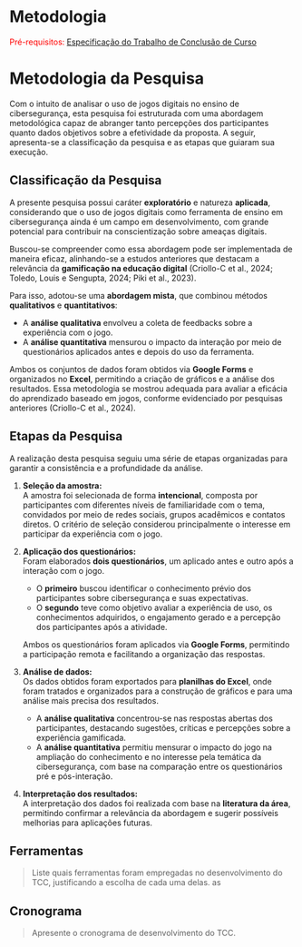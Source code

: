 # Metodologia

<span style="color:red">Pré-requisitos: <a href="3-Especificação.md">Especificação do Trabalho de Conclusão de Curso</a></span>

# Metodologia da Pesquisa

Com o intuito de analisar o uso de jogos digitais no ensino de cibersegurança, esta pesquisa foi estruturada com uma abordagem metodológica capaz de abranger tanto percepções dos participantes quanto dados objetivos sobre a efetividade da proposta. A seguir, apresenta-se a classificação da pesquisa e as etapas que guiaram sua execução.

## Classificação da Pesquisa

A presente pesquisa possui caráter **exploratório** e natureza **aplicada**, considerando que o uso de jogos digitais como ferramenta de ensino em cibersegurança ainda é um campo em desenvolvimento, com grande potencial para contribuir na conscientização sobre ameaças digitais. 

Buscou-se compreender como essa abordagem pode ser implementada de maneira eficaz, alinhando-se a estudos anteriores que destacam a relevância da **gamificação na educação digital** (Criollo-C et al., 2024; Toledo, Louis e Sengupta, 2024; Piki et al., 2023).

Para isso, adotou-se uma **abordagem mista**, que combinou métodos **qualitativos** e **quantitativos**:
- A **análise qualitativa** envolveu a coleta de feedbacks sobre a experiência com o jogo.
- A **análise quantitativa** mensurou o impacto da interação por meio de questionários aplicados antes e depois do uso da ferramenta.

Ambos os conjuntos de dados foram obtidos via **Google Forms** e organizados no **Excel**, permitindo a criação de gráficos e a análise dos resultados. Essa metodologia se mostrou adequada para avaliar a eficácia do aprendizado baseado em jogos, conforme evidenciado por pesquisas anteriores (Criollo-C et al., 2024).

## Etapas da Pesquisa

A realização desta pesquisa seguiu uma série de etapas organizadas para garantir a consistência e a profundidade da análise.

1. **Seleção da amostra:**  
   A amostra foi selecionada de forma **intencional**, composta por participantes com diferentes níveis de familiaridade com o tema, convidados por meio de redes sociais, grupos acadêmicos e contatos diretos. O critério de seleção considerou principalmente o interesse em participar da experiência com o jogo.

2. **Aplicação dos questionários:**  
   Foram elaborados **dois questionários**, um aplicado antes e outro após a interação com o jogo.
   - O **primeiro** buscou identificar o conhecimento prévio dos participantes sobre cibersegurança e suas expectativas.
   - O **segundo** teve como objetivo avaliar a experiência de uso, os conhecimentos adquiridos, o engajamento gerado e a percepção dos participantes após a atividade.

   Ambos os questionários foram aplicados via **Google Forms**, permitindo a participação remota e facilitando a organização das respostas.

3. **Análise de dados:**  
   Os dados obtidos foram exportados para **planilhas do Excel**, onde foram tratados e organizados para a construção de gráficos e para uma análise mais precisa dos resultados.

   - A **análise qualitativa** concentrou-se nas respostas abertas dos participantes, destacando sugestões, críticas e percepções sobre a experiência gamificada.
   - A **análise quantitativa** permitiu mensurar o impacto do jogo na ampliação do conhecimento e no interesse pela temática da cibersegurança, com base na comparação entre os questionários pré e pós-interação.

4. **Interpretação dos resultados:**  
   A interpretação dos dados foi realizada com base na **literatura da área**, permitindo confirmar a relevância da abordagem e sugerir possíveis melhorias para aplicações futuras.


## Ferramentas

> Liste quais ferramentas foram empregadas no desenvolvimento do TCC, justificando a escolha de cada uma delas. as

## Cronograma

> Apresente o cronograma de desenvolvimento do TCC.

